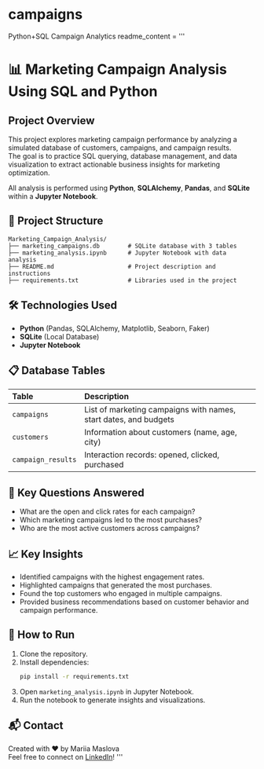 # campaigns
Python+SQL Campaign Analytics
readme_content = '''
# 📊 Marketing Campaign Analysis Using SQL and Python

## Project Overview
This project explores marketing campaign performance by analyzing a simulated database of customers, campaigns, and campaign results.  
The goal is to practice SQL querying, database management, and data visualization to extract actionable business insights for marketing optimization.

All analysis is performed using **Python**, **SQLAlchemy**, **Pandas**, and **SQLite** within a **Jupyter Notebook**.

## 📂 Project Structure
```
Marketing_Campaign_Analysis/
├── marketing_campaigns.db        # SQLite database with 3 tables
├── marketing_analysis.ipynb      # Jupyter Notebook with data analysis
├── README.md                     # Project description and instructions
├── requirements.txt              # Libraries used in the project
```

## 🛠 Technologies Used
- **Python** (Pandas, SQLAlchemy, Matplotlib, Seaborn, Faker)
- **SQLite** (Local Database)
- **Jupyter Notebook**

## 📋 Database Tables
| Table | Description |
|:------|:------------|
| `campaigns` | List of marketing campaigns with names, start dates, and budgets |
| `customers` | Information about customers (name, age, city) |
| `campaign_results` | Interaction records: opened, clicked, purchased |

## 🧐 Key Questions Answered
- What are the open and click rates for each campaign?
- Which marketing campaigns led to the most purchases?
- Who are the most active customers across campaigns?

## 📈 Key Insights
- Identified campaigns with the highest engagement rates.
- Highlighted campaigns that generated the most purchases.
- Found the top customers who engaged in multiple campaigns.
- Provided business recommendations based on customer behavior and campaign performance.

## 🚀 How to Run
1. Clone the repository.
2. Install dependencies:
    ```bash
    pip install -r requirements.txt
    ```
3. Open `marketing_analysis.ipynb` in Jupyter Notebook.
4. Run the notebook to generate insights and visualizations.

## 📬 Contact
Created with ❤️ by Mariia Maslova  
Feel free to connect on [LinkedIn](https://linkedin.com/in/yourprofile)!
'''

